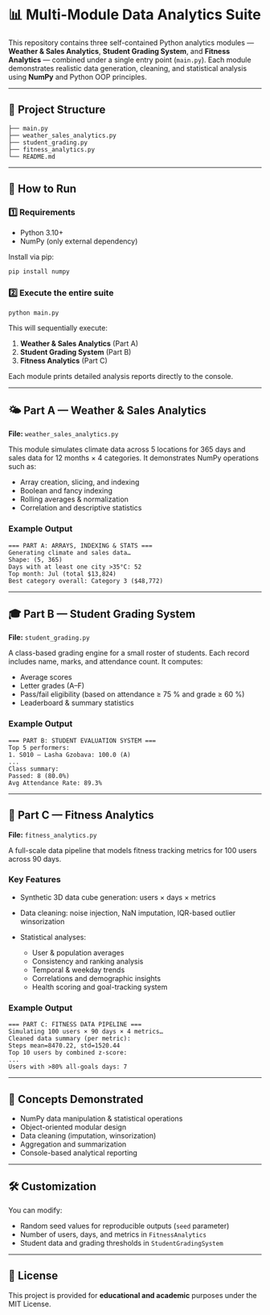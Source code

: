 
# 📊 Multi-Module Data Analytics Suite

This repository contains three self-contained Python analytics modules — **Weather & Sales Analytics**, **Student Grading System**, and **Fitness Analytics** — combined under a single entry point (`main.py`).
Each module demonstrates realistic data generation, cleaning, and statistical analysis using **NumPy** and Python OOP principles.

---

## 🧩 Project Structure

```
├── main.py
├── weather_sales_analytics.py
├── student_grading.py
├── fitness_analytics.py
└── README.md
```

---

## 🚀 How to Run

### 1️⃣ Requirements

* Python 3.10+
* NumPy (only external dependency)

Install via pip:

```bash
pip install numpy
```

### 2️⃣ Execute the entire suite

```bash
python main.py
```

This will sequentially execute:

1. **Weather & Sales Analytics** (Part A)
2. **Student Grading System** (Part B)
3. **Fitness Analytics** (Part C)

Each module prints detailed analysis reports directly to the console.

---

## 🌤️ Part A — Weather & Sales Analytics

**File:** `weather_sales_analytics.py`

This module simulates climate data across 5 locations for 365 days and sales data for 12 months × 4 categories.
It demonstrates NumPy operations such as:

* Array creation, slicing, and indexing
* Boolean and fancy indexing
* Rolling averages & normalization
* Correlation and descriptive statistics

### Example Output

```
=== PART A: ARRAYS, INDEXING & STATS ===
Generating climate and sales data…
Shape: (5, 365)
Days with at least one city >35°C: 52
Top month: Jul (total $13,824)
Best category overall: Category 3 ($48,772)
```

---

## 🎓 Part B — Student Grading System

**File:** `student_grading.py`

A class-based grading engine for a small roster of students.
Each record includes name, marks, and attendance count.
It computes:

* Average scores
* Letter grades (A–F)
* Pass/fail eligibility (based on attendance ≥ 75 % and grade ≥ 60 %)
* Leaderboard & summary statistics

### Example Output

```
=== PART B: STUDENT EVALUATION SYSTEM ===
Top 5 performers:
1. S010 — Lasha Gzobava: 100.0 (A)
...
Class summary:
Passed: 8 (80.0%)
Avg Attendance Rate: 89.3%
```

---

## 🏃 Part C — Fitness Analytics

**File:** `fitness_analytics.py`

A full-scale data pipeline that models fitness tracking metrics for 100 users across 90 days.

### Key Features

* Synthetic 3D data cube generation: users × days × metrics
* Data cleaning: noise injection, NaN imputation, IQR-based outlier winsorization
* Statistical analyses:

  * User & population averages
  * Consistency and ranking analysis
  * Temporal & weekday trends
  * Correlations and demographic insights
  * Health scoring and goal-tracking system

### Example Output

```
=== PART C: FITNESS DATA PIPELINE ===
Simulating 100 users × 90 days × 4 metrics…
Cleaned data summary (per metric):
Steps mean=8470.22, std=1520.44
Top 10 users by combined z-score:
...
Users with >80% all-goals days: 7
```

---

## 🧠 Concepts Demonstrated

* NumPy data manipulation & statistical operations
* Object-oriented modular design
* Data cleaning (imputation, winsorization)
* Aggregation and summarization
* Console-based analytical reporting

---

## 🛠️ Customization

You can modify:

* Random seed values for reproducible outputs (`seed` parameter)
* Number of users, days, and metrics in `FitnessAnalytics`
* Student data and grading thresholds in `StudentGradingSystem`

---

## 🧾 License

This project is provided for **educational and academic** purposes under the MIT License.

